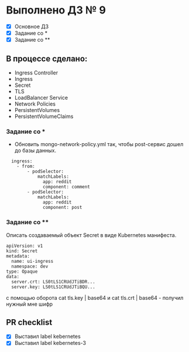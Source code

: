 # Выполнено ДЗ № 9
 - [X] Основное ДЗ
 - [X] Задание со *
 - [X] Задание со **

## В процессе сделано:
- Ingress Controller
- Ingress
- Secret
- TLS
- LoadBalancer Service
- Network Policies
- PersistentVolumes
- PersistentVolumeClaims

### Задание со *
- Обновить mongo-network-policy.yml так, чтобы post-сервис дошел до базы данных.
```
  ingress:
    - from:
        - podSelector:
            matchLabels:
              app: reddit
              component: comment
        - podSelector:
            matchLabels:
              app: reddit
              component: post
```

### Задание со **
Описать создаваемый объект Secret в виде Kubernetes манифеста.

```
apiVersion: v1
kind: Secret
metadata:
  name: ui-ingress
  namespace: dev
type: Opaque
data:
  server.crt: LS0tLS1CRUdJTiBDR...
  server.key: LS0tLS1CRUdJTiBQU...
```
с помощью оборота cat tls.key | base64 и cat tls.crt | base64 - получил нужный мне шифр


## PR checklist
  - [X] Выставил label kebernetes
  - [X] Выставил label kebernetes-3
